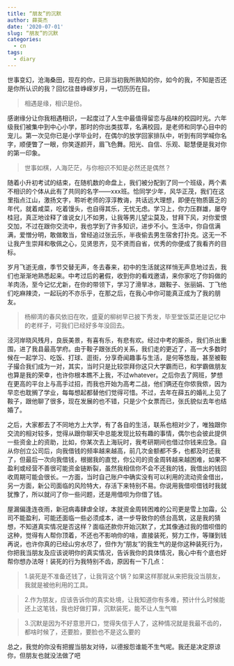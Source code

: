 ```yaml
---
title: “朋友”的沉默
author: 薛英杰
date: '2020-07-01'
slug: “朋友”的沉默
categories:
  - cn
tags:
  - diary
---
```

世事变幻，沧海桑田，现在的你，已非当初我所熟知的你，如今的我，不知是否还是你所认识的我？回忆往昔峥嵘岁月，一切历历在目。

>相遇是缘，相识是份。

感谢缘分让你我相遇相识，一起度过了人生中最值得留恋与品味的校园时光。六年级我们被集中到中心小学，那时的你出类拔萃，名满校园，是老师和同学心目中的宠儿。第一次见你已是小学毕业时，在偶尔的放学回家排队中，听到有同学喊你名字，顺便瞥了一眼，你笑逐颜开，眉飞色舞。阳光、自信、乐观、聪慧便是我对你的第一印象。

> 世事如棋，人海茫茫，与你相识不知是必然还是偶然？

随着小升初考试的结束，在随机数的命盘上，我们被分配到了同一个班级，两个素不相识的个体从此有了共同的名字——xxx班。恰同学少年，风华正茂，我们在这里指点江山，激扬文字，聆听老师的淳淳教诲，共话远大理想，即便在物质匮乏的年代，就着咸菜，吃着馒头，也自得其乐，无忧无虑。学习上，你力压群雄，屡夺桂冠，真正地诠释了谁说女儿不如男，让我等男儿望尘莫及，甘拜下风，对你爱恨交加，不过在跟你交流中，我也学到了许多知识，进步不小。生活中，你自信满满，爱憎分明，敢做敢当，曾经追过张云乐，半夜偷去男生宿舍打扑克。这无一不让我产生崇拜和敬佩之心，见贤思齐，见不贤而自省，优秀的你便成了我看齐的目标。

岁月飞逝无痕，季节交替无声，冬去春来，初中的生活就这样悄无声息地过去，我们也渐渐地熟悉起来。中考过后的暑假，收到你的看戏邀请，来你家吃了你妈做的羊肉汤，至今记忆尤新，在你的带领下，学习了滑旱冰，跟鞍子、张丽娟、丁飞他们吃麻辣烫，一起玩的不亦乐乎，在那之后，在我心中你可能真正成为了我的朋友。

> 杨柳湾的春风依旧在吹，盛夏的柳树早已披下秀发，毕至堂饭菜还是记忆中的老样子，可我们已经好多年没回去。

泾河岸晓风残月，良辰美景，有喜有乐，有悲有欢。经过中考的厮杀，我们杀出重围，进了我县最高学府。由于鞍子跟张氏的关系，我们走的更近了，高一大多数时候在一起学习、吃饭、打球、逛街，分享奇闻趣事与生活，是何等悠哉，甚至被鞍子撮合我们成为一对，其实，当时只是比较崇拜你这只大学霸而已，和学霸做朋友也算是我的荣幸，也许你根本瞧不上我，不过whatever。之后你去了网班，梦想在更高的平台上与高手过招，而我也开始为高考二战，他们俩还在你侬我侬，因为早恋也耽搁了学业，每每想起都替他们觉得可惜。不过，去年在薛五的婚礼上见了鞍子，跟他聊了很多，现在发展的也不错，只是少个女票而已，张氏貌似去年也结婚了。


之后，大家都去了不同地方上大学，有了各自的生活，联系也相对少了，唯独跟你交流的相对较多，觉得从跟你聊天中总能发现比较有趣的事情，偶尔也会彼此提供一些资金上的资助，比如，你某次去上海玩时，我考研期间也借过你钱来应急。自从你创立公司后，向我借钱的频率越来越高，前几次金额都不多，也都及时还我了，但最后一次向我借钱，根据我的直觉，你公司的资金周转越来越困难，如果不盈利或经营不善很可能资金链断裂，虽然我相信你不会不还我的钱，我借出的钱回收周期可能会很长。一方面，当时自己账户中确实没有可以利用的流动资金借出，另一方面，新公司面临的风险特大，存活下来特别不易。你说用我借呗借钱时我就犹豫了，所以就问了你一些问题，还是用借呗为你借了钱。


屋漏偏逢连夜雨，新冠病毒肆虐全球，本就资金周转困难的公司更是雪上加霜，公司不能盈利，可能还面临一些必须成本，进一步导致你的债台高筑，这是我的猜想，不知道真实情况是否这样？面临还款你开始沉默了，尤其像通过我的借呗借的这种，觉得有人帮你顶着，不还也不影响你的啥，直接装死，努力工作，等赚到钱再说，也许你真的已经山穷水尽了，但作为“朋友”的我生气的是你这种装死行为，你把我当朋友及应该说明你的真实情况，告诉我你的具体情况，我心中有个底也好帮你想办法呀！装死的行为我特别不齿，原因有一下几点：
> 1.装死是不准备还钱了，让我背这个锅？如果这样那就从来把我没当朋友，我就是被他利用的工具。

> 2.作为朋友，应该告诉你的真实处境，让我知道你有多难，预计什么时候能还上这笔钱，我也好做打算，沉默装死，能不让人生气嘛

> 3.沉默是因为不好意思开口，觉得失信于人了，这种情况就是我最不齿的，都啥时候了，还要脸，要脸也不是这么要的

总之，我觉的你没有把握当朋友对待，以德报怨谁能不生气呢。我还是决定原谅你，但朋友也就没法做了吧

